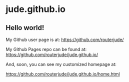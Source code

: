 # jude.github.io

## Hello world!

My Github user page is at: 
https://github.com/routerjude/

My Github Pages repo can be found at:  
https://github.com/routerjude/jude.github.io/

And, soon, you can see my customized homepage at:

https://github.com/routerjude/jude.github.io/home.html
